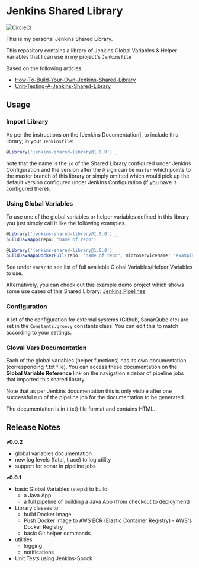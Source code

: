 # Jenkins Shared Library

[![CircleCI](https://circleci.com/gh/colinbut/jenkins-shared-library.svg?style=svg)](https://circleci.com/gh/colinbut/jenkins-shared-library)

This is my personal Jenkins Shared Library.

This repository contains a library of Jenkins Global Variables & Helper Variables that I can use in my project's `Jenkinsfile`

Based on the following articles:
- [How-To-Build-Your-Own-Jenkins-Shared-Library](https://itnext.io/how-to-build-your-own-jenkins-shared-library-9dc129db260c) 
- [Unit-Testing-A-Jenkins-Shared-Library](https://itnext.io/unit-testing-a-jenkins-shared-library-9bfb6b599748)

## Usage

### Import Library

As per the instructions on the [Jenkins Documentation], to include this library; in your `Jenkinsfile`:

```groovy
@Library('jenkins-shared-library@1.0.0') _
```
note that the name is the `id` of the Shared Library configured under Jenkins Configuration and the version after the `@` sign 
can be `master` which points to the master branch of this library or simply omitted which would pick up the 
default version configured under Jenkins Configuration (if you have it configured there).

### Using Global Variables

To use one of the global variables or helper variables defined in this library you just simply call it like the following examples.

```groovy
@Library('jenkins-shared-library@1.0.0') _
buildJavaApp(repo: "name of repo")
```

```groovy
@Library('jenkins-shared-library@1.0.0') _
buildJavaAppDockerFull(repo: "name of repo", microserviceName: "example-app")
```

See under `vars/` to see list of full available Global Variables/Helper Variables to use.

Alternatively, you can check out this example demo project which shows some use cases of this Shared Library:
[Jenkins Pipelines](http://github.com/colinbut/jenkins-pipelines.git)

### Configuration

A lot of the configuration for external systems (Github, SonarQube etc) are set in the `Constants.groovy` constants class. 
You can edit this to match according to your settings.

### Gloval Vars Documentation

Each of the global variables (helper functions) has its own documentation (corresponding *.txt file). You can access these documentation on the __Global Variable Reference__ link on the navigation sidebar of pipeline jobs that imported this shared library. 

Note that as per Jenkins documentation this is only visible after one successful run of the pipeline job for the documentation to be generated.

The documentation is in (.txt) file format and contains HTML.

## Release Notes

__v0.0.2__
+ global variables documentation
+ new log levels (fatal, trace) to log utility
+ support for sonar in pipeline jobs

__v0.0.1__
+ basic Global Variables (steps) to build:
    + a Java App
    + a full pipeline of building a Java App (from checkout to deployment)
+ Library classes to:
    + build Docker Image
    + Push Docker Image to AWS ECR (Elastic Container Registry) - AWS's Docker Registry
    + basic Git helper commands
+ utilities
    + logging
    + notifications
+ Unit Tests using Jenkins-Spock
